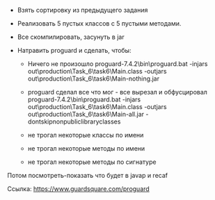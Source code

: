 - Взять сортировку из предыдущего задания
- Реализовать 5 пустых классов с 5 пустыми методами.
- Все скомпилировать, засунуть в jar

- Натравить proguard и сделать, чтобы:
    - Ничего не произошло
proguard-7.4.2\bin\proguard.bat -injars out\production\Task_6\task6\Main.class -outjars out\production\Task_6\task6\Main-nothing.jar
    - proguard сделал все что мог - все вырезал и обфусцировал
proguard-7.4.2\bin\proguard.bat -injars out\production\Task_6\task6\Main.class -outjars out\production\Task_6\task6\Main-all.jar -dontskipnonpubliclibraryclasses
    - не трогал некоторые классы по имени

    - не трогал некоторые методы по имени

    - не трогал некоторые методы по сигнатуре

Потом посмотреть-показать что будет в javap и recaf




Ссылка: https://www.guardsquare.com/proguard